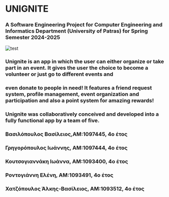 # UNIGNITE 
### A Software Engineering Project for Computer Engineering and Informatics Department (University of Patras) for Spring Semester 2024-2025


![test](https://github.com/user-attachments/assets/90fd4c66-e7fb-457c-9b7b-a4a2c3c9e34a)

### Unignite is an app in which the user can either organize or take part in an event. It gives the user the choice to become a volunteer or just go to different events and
### even donate to people in need! It features a friend request system, profile management, event organization and participation and also a point system for amazing rewards!

### Unignite was collaboratively conceived and developed into a fully functional app by a team of five.
### Βασιλόπουλος Βασίλειος,ΑΜ:1097445, 4ο έτος 
### Γρηγορόπουλος Ιωάννης, ΑΜ:1097444, 4ο έτος 
### Κουτσογιαννάκη Ιωάννα, ΑΜ:1093400, 4ο έτος 
### Ροντογιάννη Ελένη, ΑΜ:1093491, 4ο έτος 
### Χατζόπουλος Άλκης-Βασίλειος, ΑΜ:1093512, 4ο έτος 
